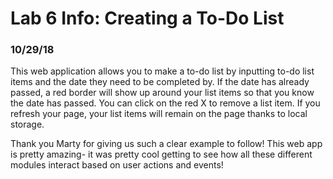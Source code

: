 # Lab 6 Info: Creating a To-Do List
### 10/29/18

This web application allows you to make a to-do list by inputting to-do list items and the date they need to be completed by. If the date has already passed, a red border will show up around your list items so that you know the date has passed. You can click on the red X to remove a list item. If you refresh your page, your list items will remain on the page thanks to local storage.

Thank you Marty for giving us such a clear example to follow! This web app is pretty amazing- it was pretty cool getting to see how all these different modules interact based on user actions and events!